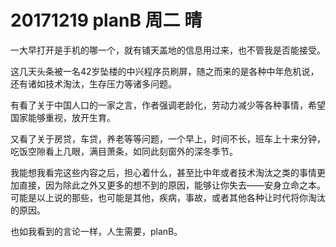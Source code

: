 # 20171219 planB 周二 晴

一大早打开是手机的哪一个，就有铺天盖地的信息用过来，也不管我是否能接受。

这几天头条被一名42岁坠楼的中兴程序员刷屏，随之而来的是各种中年危机说，还有诸如技术淘汰，生存压力等诸多问题。

有看了关于中国人口的一家之言，作者强调老龄化，劳动力减少等各种事情，希望国家能够重视，放开生育。

又看了关于房贷，车贷，养老等等问题，一个早上，时间不长，班车上十来分钟，吃饭空隙看上几眼，满目萧条，如同此刻窗外的深冬季节。

我能想我看完这些内容之后，担心着什么，甚至比中年或者技术淘汰之类的事情更加直接，因为除此之外又更多的想不到的原因，能够让你失去——安身立命之本。可能是以上说的那些，也可能是其他，疾病，事故，或者其他各种让时代将你淘汰的原因。

也如我看到的言论一样，人生需要，planB。